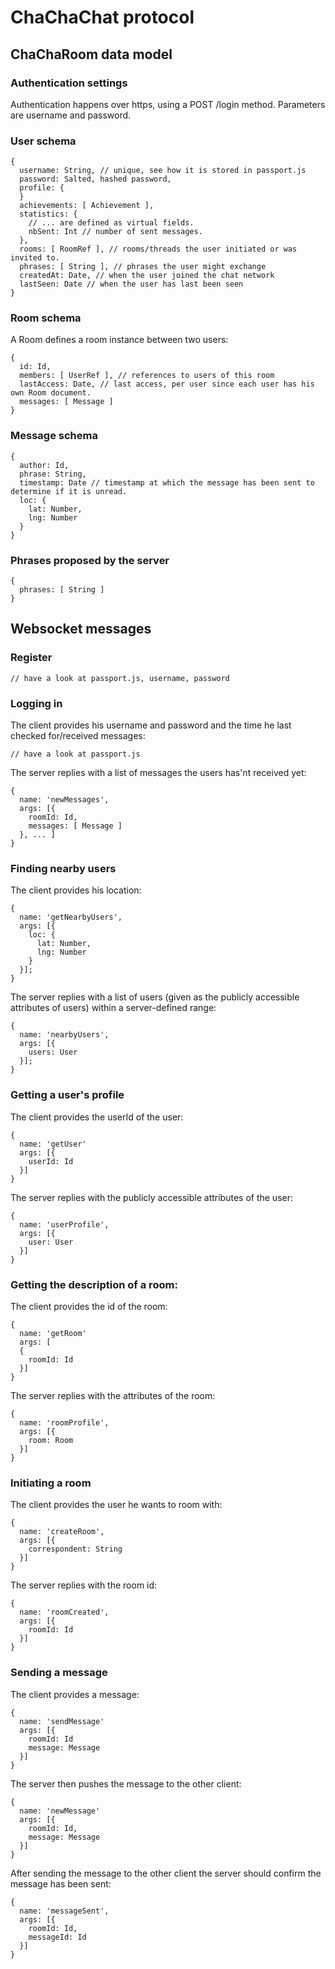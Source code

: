 # ChaChaChat protocol

## ChaChaRoom data model
### Authentication settings

Authentication happens over https, using a POST /login method. Parameters are username and password.

### User schema

    {
      username: String, // unique, see how it is stored in passport.js
      password: Salted, hashed password,
      profile: {
      }
      achievements: [ Achievement ],
      statistics: {
        // ... are defined as virtual fields.
        nbSent: Int // number of sent messages.
      },
      rooms: [ RoomRef ], // rooms/threads the user initiated or was invited to.
      phrases: [ String ], // phrases the user might exchange
      createdAt: Date, // when the user joined the chat network
      lastSeen: Date // when the user has last been seen
    }

### Room schema
A Room defines a room instance between two users:

    {
      id: Id,
      members: [ UserRef ], // references to users of this room
      lastAccess: Date, // last access, per user since each user has his own Room document.
      messages: [ Message ]
    }

### Message schema

    {
      author: Id,
      phrase: String,
      timestamp: Date // timestamp at which the message has been sent to determine if it is unread.
      loc: {
        lat: Number,
        lng: Number
      }
    }

### Phrases proposed by the server
    {
      phrases: [ String ]
    }

## Websocket messages
### Register

    // have a look at passport.js, username, password

### Logging in

The client provides his username and password and the time he last checked for/received messages:

    // have a look at passport.js

The server replies with a list of messages the users has'nt received yet:

    {
      name: 'newMessages',
      args: [{
        roomId: Id,
        messages: [ Message ]
      }, ... ]
    }

### Finding nearby users
The client provides his location:

    {
      name: 'getNearbyUsers',
      args: [{
        loc: {
          lat: Number,
          lng: Number
        }
      }];
    }

The server replies with a list of users (given as the publicly accessible attributes of users) within a server-defined range:

    {
      name: 'nearbyUsers',
      args: [{
        users: User
      }];
    }

### Getting a user's profile

The client provides the userId of the user:

    {
      name: 'getUser'
      args: [{
        userId: Id
      }]
    }

The server replies with the publicly accessible attributes of the user:

    {
      name: 'userProfile',
      args: [{
        user: User  
      }]
    }

### Getting the description of a room:

The client provides the id of the room:

    {
      name: 'getRoom'
      args: [
      {
        roomId: Id
      }]
    }

The server replies with the attributes of the room:

    {
      name: 'roomProfile',
      args: [{
        room: Room
      }]
    }

### Initiating a room
The client provides the user he wants to room with:

    {
      name: 'createRoom',
      args: [{
        correspondent: String
      }]
    }

The server replies with the room id:

    {
      name: 'roomCreated',
      args: [{
        roomId: Id
      }]
    }

### Sending a message
The client provides a message:

    {
      name: 'sendMessage'
      args: [{
        roomId: Id
        message: Message
      }]
    }

The server then pushes the message to the other client:

    {
      name: 'newMessage'
      args: [{
        roomId: Id,
        message: Message
      }]
    }

After sending the message to the other client the server should confirm the message has been sent:

    {
      name: 'messageSent',
      args: [{
        roomId: Id,
        messageId: Id
      }]
    }
